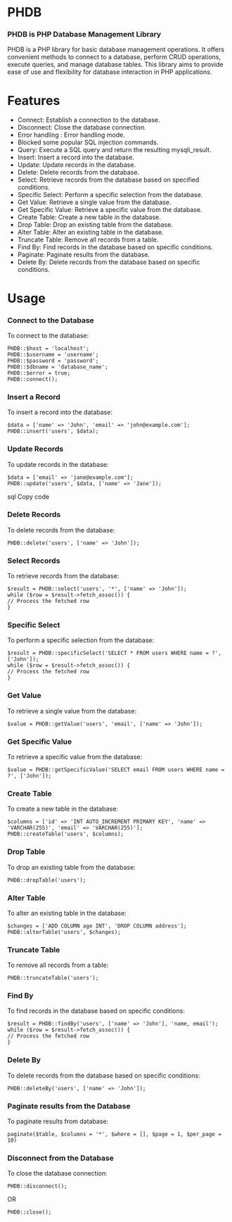# PHDB
### PHDB is PHP Database Management Library
PHDB is a PHP library for basic database management operations. It offers convenient methods to connect to a database, perform CRUD operations, execute queries, and manage database tables. This library aims to provide ease of use and flexibility for database interaction in PHP applications.

# Features
* Connect: Establish a connection to the database.
* Disconnect: Close the database connection.
* Error handling :  Error handling mode.
* Blocked some popular SQL injection commands.
* Query: Execute a SQL query and return the resulting mysqli_result.
* Insert: Insert a record into the database.
* Update: Update records in the database.
* Delete: Delete records from the database.
* Select: Retrieve records from the database based on specified conditions.
* Specific Select: Perform a specific selection from the database.
* Get Value: Retrieve a single value from the database.
* Get Specific Value: Retrieve a specific value from the database.
* Create Table: Create a new table in the database.
* Drop Table: Drop an existing table from the database.
* Alter Table: Alter an existing table in the database.
* Truncate Table: Remove all records from a table.
* Find By: Find records in the database based on specific conditions.
* Paginate: Paginate results from the database.
* Delete By: Delete records from the database based on specific conditions.

# Usage
### Connect to the Database
To connect to the database:
```
PHDB::$host = 'localhost';
PHDB::$username = 'username';
PHDB::$password = 'password';
PHDB::$dbname = 'database_name';
PHDB::$error = true;
PHDB::connect();
```

### Insert a Record
To insert a record into the database:
```
$data = ['name' => 'John', 'email' => 'john@example.com'];
PHDB::insert('users', $data);
```

### Update Records
To update records in the database:
```
$data = ['email' => 'jane@example.com'];
PHDB::update('users', $data, ['name' => 'Jane']);
```
sql
Copy code

### Delete Records
To delete records from the database:
```
PHDB::delete('users', ['name' => 'John']);
```

### Select Records
To retrieve records from the database:
```
$result = PHDB::select('users', '*', ['name' => 'John']);
while ($row = $result->fetch_assoc()) {
// Process the fetched row
}
```

### Specific Select
To perform a specific selection from the database:
```
$result = PHDB::specificSelect('SELECT * FROM users WHERE name = ?', ['John']);
while ($row = $result->fetch_assoc()) {
// Process the fetched row
}
```

### Get Value
To retrieve a single value from the database:
```
$value = PHDB::getValue('users', 'email', ['name' => 'John']);
```

### Get Specific Value
To retrieve a specific value from the database:
```
$value = PHDB::getSpecificValue('SELECT email FROM users WHERE name = ?', ['John']);
```

### Create Table
To create a new table in the database:
```
$columns = ['id' => 'INT AUTO_INCREMENT PRIMARY KEY', 'name' => 'VARCHAR(255)', 'email' => 'VARCHAR(255)'];
PHDB::createTable('users', $columns);
```

### Drop Table
To drop an existing table from the database:
```
PHDB::dropTable('users');
```

### Alter Table
To alter an existing table in the database:
```
$changes = ['ADD COLUMN age INT', 'DROP COLUMN address'];
PHDB::alterTable('users', $changes);
```

### Truncate Table
To remove all records from a table:
```
PHDB::truncateTable('users');
```

### Find By
To find records in the database based on specific conditions:
```
$result = PHDB::findBy('users', ['name' => 'John'], 'name, email');
while ($row = $result->fetch_assoc()) {
// Process the fetched row
}
```

### Delete By
To delete records from the database based on specific conditions:
```
PHDB::deleteBy('users', ['name' => 'John']);
```

### Paginate results from the Database
To paginate results from database:
```
paginate($table, $columns = '*', $where = [], $page = 1, $per_page = 10)
```

### Disconnect from the Database
To close the database connection:
```
PHDB::disconnect();
```
OR
```
PHDB::close();
```
